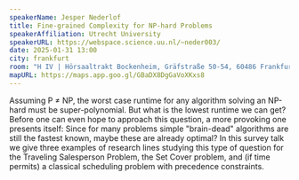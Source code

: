 ```yaml
---
speakerName: Jesper Nederlof
title: Fine-grained Complexity for NP-hard Problems
speakerAffiliation: Utrecht University
speakerURL: https://webspace.science.uu.nl/~neder003/
date: 2025-01-31 13:00
city: frankfurt
room: "H IV | Hörsaaltrakt Bockenheim, Gräfstraße 50-54, 60486 Frankfurt am Main"
mapURL: https://maps.app.goo.gl/GBaDX8DgGaVoXKxs8
---
```


Assuming P ≠ NP, the worst case runtime for any algorithm solving an NP-hard must be super-polynomial. But what is the lowest runtime we can get? Before one can even hope to approach this question, a more provoking one presents itself: Since for many problems simple "brain-dead" algorithms are still the fastest known, maybe these are already optimal? In this survey talk we give three examples of research lines studying this type of question for the Traveling Salesperson Problem, the Set Cover problem, and (if time permits) a classical scheduling problem with precedence constraints.
